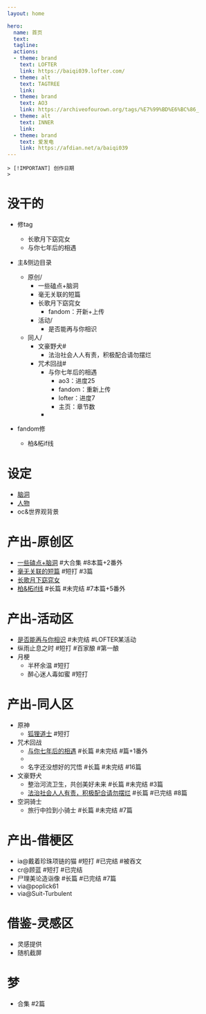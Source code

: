 ```yaml
---
layout: home

hero:
  name: 首页
  text: 
  tagline: 
  actions:
  - theme: brand
    text: LOFTER
    link: https://baiqi039.lofter.com/
  - theme: alt
    text: TAGTREE
    link: 
  - theme: brand
    text: AO3
    link: https://archiveofourown.org/tags/%E7%99%BD%E6%BC%86_
  - theme: alt
    text: INNER
    link: 
  - theme: brand
    text: 爱发电
    link: https://afdian.net/a/baiqi039
---
```


```
> [!IMPORTANT] 创作日期
> 
```

# 没干的
- 修tag
  - 长歌月下窈窕女
  - 与你七年后的相遇

- 主&侧边目录
  - 原创/
    - 一些磕点+脑洞
    - 毫无关联的短篇
    - 长歌月下窈窕女
      - fandom：开新+上传
    - 活动/
      - 是否能再与你相识
  - 同人/
    - 文豪野犬#
      - 法治社会人人有责，积极配合请勿摆烂
    - 咒术回战#
      - 与你七年后的相遇
        - ao3：进度25
        - fandom：重新上传
        - lofter：进度7
        - 主页：章节数
      - 

- fandom修
  - 柏&柘if线

# 设定
  - [脑洞](./setting/brainstorm.md)
  - [人物](./setting/character.md)
  - oc&世界观背景

# 产出-原创区
  - [一些磕点+脑洞](./original/brainstorm/main.md) #大合集 #8本篇+2番外
  - [毫无关联的短篇](./original/short/main.md) #短打 #3篇
  - [长歌月下窈窕女](./original/moon/main.md)
  - [柏&柘if线](./original/bo&tuo_if/main.md) #长篇 #未完结 #7本篇+5番外

# 产出-活动区
  - [是否能再与你相识](./original/event/again/main.md) #未完结 #LOFTER某活动
  - 纵雨止息之时 #短打 #百家酿 #第一酿
  - 月梗
    - 半杯余温 #短打
    - 醉心迷人毒如蜜 #短打

# 产出-同人区
  - 原神
    - [狐狸道士](./fanfiction/genshin/fox/main.md) #短打
  - 咒术回战
    - [与你七年后的相遇](./fanfiction/jujutsu/7year/main.md) #长篇 #未完结 #篇+1番外
    - 
    - 名字还没想好的咒悟 #长篇 #未完结 #16篇
  - 文豪野犬
    - 整治河流卫生，共创美好未来 #长篇 #未完结 #3篇
    - [法治社会人人有责，积极配合请勿摆烂](./fanfiction/bs_dogs/everyone/main.md) #长篇 #已完结 #8篇
  - 空洞骑士 
    - 旅行中捡到小骑士 #长篇 #未完结 #7篇

# 产出-借梗区
  - ia@戴着珍珠项链的猫 #短打 #已完结 #被吞文
  - cr@顾蓝 #短打 #已完结
  - 尸理美论造诣像 #长篇 #已完结 #7篇
  - via@poplick61
  - via@Suit-Turbulent

# 借鉴-灵感区
  - 灵感提供
  - 随机截屏

# 梦
  - 合集 #2篇